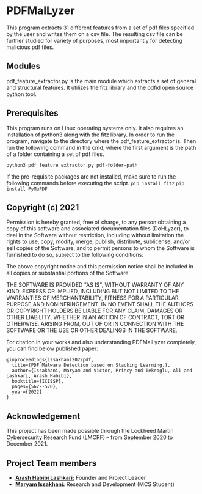 # PDFMalLyzer
This program extracts 31 different features from a set of pdf files specified by the user and writes them on a csv file. The resulting csv file can be further studied for variety of purposes, most importantly for detecting malicious pdf files.

## Modules

pdf_feature_extractor.py is the main module which extracts a set of general and structural features. It utilizes the fitz library and the pdfid open source python tool.


## Prerequisites
This program runs on Linux operating systems only. It also requires an installation of python3 along with the fitz library.
In order to run the program, navigate to the directory where the pdf_feature_extractor is. Then run the following command in the cmd, where the first argument is the path of a folder containing a set of pdf files.

`python3 pdf_feature_extractor.py pdf-folder-path`

If the pre-requisite packages are not installed, make sure to run the following commands before executing the script.
`pip install fitz`
`pip install PyMuPDF`



## Copyright (c) 2021 

Permission is hereby granted, free of charge, to any person obtaining a copy of this software and associated documentation files (DoHLyzer), to deal in the Software without restriction, including without limitation the rights to use, copy, modify, merge, publish, distribute, sublicense, and/or sell copies of the Software, and to permit persons to whom the Software is furnished to do so, subject to the following conditions:

The above copyright notice and this permission notice shall be included in all copies or substantial portions of the Software.

THE SOFTWARE IS PROVIDED "AS IS", WITHOUT WARRANTY OF ANY KIND, EXPRESS OR IMPLIED, INCLUDING BUT NOT LIMITED TO THE WARRANTIES OF MERCHANTABILITY, FITNESS FOR A PARTICULAR PURPOSE AND NONINFRINGEMENT. IN NO EVENT SHALL THE AUTHORS OR COPYRIGHT HOLDERS BE LIABLE FOR ANY CLAIM, DAMAGES OR OTHER LIABILITY, WHETHER IN AN ACTION OF CONTRACT, TORT OR OTHERWISE, ARISING FROM, OUT OF OR IN CONNECTION WITH THE SOFTWARE OR THE USE OR OTHER DEALINGS IN THE SOFTWARE.
 
For citation in your works and also understanding PDFMalLyzer completely, you can find below published paper:

```
@inproceedings{issakhani2022pdf,
  title={PDF Malware Detection based on Stacking Learning.},
  author={Issakhani, Maryam and Victor, Princy and Tekeoglu, Ali and Lashkari, Arash Habibi},
  booktitle={ICISSP},
  pages={562--570},
  year={2022}
}
```

## Acknowledgement

This project has been made possible through the Lockheed Martin Cybersecurity Research Fund (LMCRF) – from September 2020 to December 2021.

## Project Team members

* [**Arash Habibi Lashkari:**](http://ahlashkari.com/index.asp) Founder and Project Leader
* [**Maryam Issakhani:**](https://ca.linkedin.com/in/maryam-issakhani-a29a39160) Research and Development (MCS Student)

